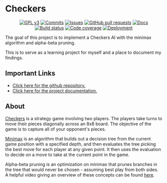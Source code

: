 # Checkers

<p align="center">
  <a href="https://opensource.org/licenses"><img src="https://img.shields.io/badge/License-GPL%20v3-yellow.svg" alt="GPL v3" /></a>
  <a href="https://github.com/M3L6H/checkers/commits"><img src="https://img.shields.io/github/commit-activity/y/M3L6H/checkers" alt="Commits" /></a>
  <a href="https://github.com/M3L6H/checkers/issues"><img src="https://img.shields.io/github/issues-raw/M3L6H/checkers.svg?maxAge=25000" alt="Issues" /></a>
  <a href="https://github.com/M3L6H/checkers/pulls"><img src="https://img.shields.io/github/issues-pr/M3L6H/checkers.svg?style=flat" alt="GitHub pull requests" /></a>
  <a href="https://m3l6h.github.io/checkers-docs"><img src="https://img.shields.io/github/deployments/M3L6H/checkers-docs/github-pages?label=docs" alt="Docs" /></a>
  <a href="https://github.com/M3L6H/checkers/actions?query=workflow%3ACI"><img src="https://img.shields.io/github/workflow/status/M3L6H/checkers/CI" alt="Build status"/></a>
  <a href="https://codecov.io/gh/M3L6H/checkers"><img src="https://codecov.io/gh/M3L6H/checkers/branch/master/graph/badge.svg" alt="Code coverage" /></a>
  <a href="https://m3l6h.github.io/checkers"><img src="https://img.shields.io/github/deployments/M3L6H/checkers/github-pages?label=deployment" alt="Deployment" /></a>
</p>

The goal of this project is to implement a Checkers AI with the minimax
algorithm and alpha-beta pruning.

This is to serve as a learning project for myself and a place to document my
findings.

## Important Links

- [Click here for the github repository.](https://github.com/M3L6H/checkers)
- [Click here for the project documentation.](https://m3l6h.github.io/checkers-docs/)

## About

[Checkers](https://en.wikipedia.org/wiki/Draughts) is a strategy game involving
two players. The players take turns to move their pieces diagonally across an
8x8 board. The objective of the game is to capture all of your opponent's
pieces.

[Minimax](https://en.wikipedia.org/wiki/Minimax) is an algorithm that builds out
a decision tree from the current game position with a specified depth, and then
evaluates the tree picking the best move for each player at any given point. It
then uses the evaluation to decide on a move to take at the current point in the
game.

Alpha-beta pruning is an optimization on minimax that prunes branches in the
tree that would never be chosen - assuming best play from both sides. A helpful
video giving an overview of these concepts can be found
[here](https://www.youtube.com/watch?v=l-hh51ncgDI&ab_channel=SebastianLague).
